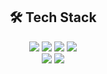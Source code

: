 <div align="center">

<!--
[![Hits](https://hits.seeyoufarm.com/api/count/incr/badge.svg?url=https%3A%2F%2Fgithub.com%2Fnujeyh%2Fhit-counter&count_bg=%23000000&title_bg=%23000000&icon=github.svg&icon_color=%23FFFFFF&title=&edge_flat=true)](https://hits.seeyoufarm.com)

![InsecureHauntingConey-size_restricted](https://user-images.githubusercontent.com/102746846/195639517-343469b5-3acf-46f0-bcfe-e92197601e83.gif)
-->
## 🛠 Tech Stack

<div>
<img src="https://img.shields.io/badge/React-61DAFB?style=for-the-badge&logo=React&logoColor=black">
<img src="https://img.shields.io/badge/javascript-F7DF1E?style=for-the-badge&logo=javascript&logoColor=black">
<img src="https://img.shields.io/badge/html-E34F26?style=for-the-badge&logo=html5&logoColor=white">
<img src="https://img.shields.io/badge/css-1572B6?style=for-the-badge&logo=css3&logoColor=white">
<br/>
<img src="https://img.shields.io/badge/Styled Components-F893D1?style=for-the-badge&logo=styledComponents&logoColor=white">
<img src="https://img.shields.io/badge/Redux-764ABC?style=for-the-badge&logo=Redux&logoColor=white">
</div> 

 <!--
## ✏️ Studying...
<div>
<img src="https://img.shields.io/badge/TypeScript-2C6CBB?style=for-the-badge&logo=typescript&logoColor=white">
<img src="https://img.shields.io/badge/React Query-FF4154?style=for-the-badge&logo=reactquery&logoColor=white">
<img src="https://img.shields.io/badge/Recoil-2f6ddc?style=for-the-badge&logo=Recoil&logoColor=white">
</div>
-->
